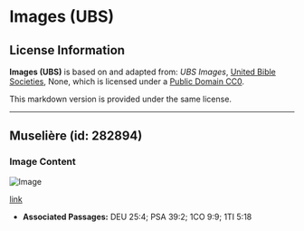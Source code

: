 # Images (UBS)

## License Information

**Images (UBS)** is based on and adapted from: _UBS Images_, [United Bible Societies](https://unitedbiblesocieties.org/), None, which is licensed under a [Public Domain CC0](https://creativecommons.org/public-domain/cc0/).

This markdown version is provided under the same license.



--------------------------------

## Muselière (id: 282894)

### Image Content

![Image](https://cdn.aquifer.bible/aquifer-content/resources/Media/WEB-0318_muzzle.jpg)

[link](https://cdn.aquifer.bible/aquifer-content/resources/Media/WEB-0318_muzzle.jpg)

* **Associated Passages:** DEU 25:4; PSA 39:2; 1CO 9:9; 1TI 5:18

